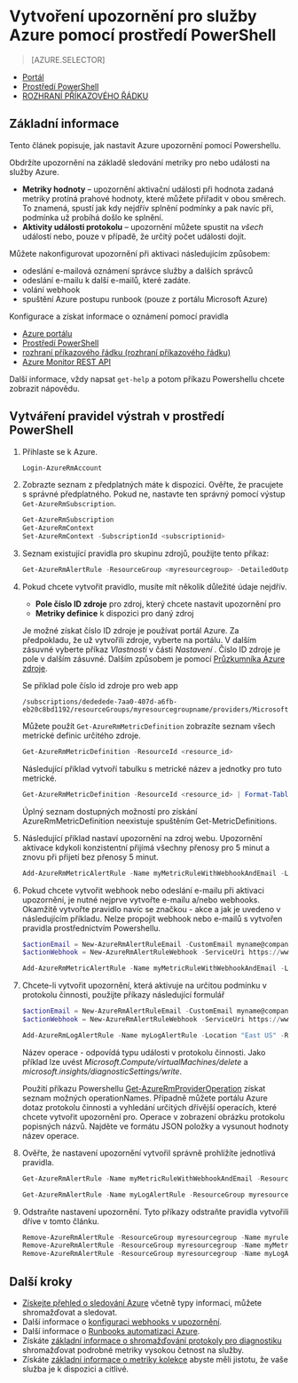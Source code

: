 <properties
    pageTitle="Vytvoření upozornění pro služby Azure pomocí prostředí PowerShell | Microsoft Azure"
    description="Použití Powershellu ke vytvořit Azure upozornění, které mohou být příčinou oznámení nebo automatizaci Pokud jsou splněny zadané podmínky."
    authors="rboucher"
    manager="carolz"
    editor=""
    services="monitoring-and-diagnostics"
    documentationCenter="monitoring-and-diagnostics"/>

<tags
    ms.service="monitoring-and-diagnostics"
    ms.workload="na"
    ms.tgt_pltfrm="na"
    ms.devlang="na"
    ms.topic="article"
    ms.date="10/20/2016"
    ms.author="robb"/>

# <a name="use-powershell-to-create-alerts-for-azure-services"></a>Vytvoření upozornění pro služby Azure pomocí prostředí PowerShell

> [AZURE.SELECTOR]
- [Portál](insights-alerts-portal.md)
- [Prostředí PowerShell](insights-alerts-powershell.md)
- [ROZHRANÍ PŘÍKAZOVÉHO ŘÁDKU](insights-alerts-command-line-interface.md)

## <a name="overview"></a>Základní informace

Tento článek popisuje, jak nastavit Azure upozornění pomocí Powershellu.  

Obdržíte upozornění na základě sledování metriky pro nebo události na služby Azure.

- **Metriky hodnoty** – upozornění aktivační události při hodnota zadaná metriky protíná prahové hodnoty, které můžete přiřadit v obou směrech. To znamená, spustí jak kdy nejdřív splnění podmínky a pak navíc při, podmínka už probíhá došlo ke splnění.    
- **Aktivity události protokolu** – upozornění můžete spustit na *všech* událostí nebo, pouze v případě, že určitý počet události dojít.

Můžete nakonfigurovat upozornění při aktivaci následujícím způsobem:

- odeslání e-mailová oznámení správce služby a dalších správců
- odeslání e-mailu k další e-mailů, které zadáte.
- volání webhook
- spuštění Azure postupu runbook (pouze z portálu Microsoft Azure)

Konfigurace a získat informace o oznámení pomocí pravidla

- [Azure portálu](insights-alerts-portal.md)
- [Prostředí PowerShell](insights-alerts-powershell.md)
- [rozhraní příkazového řádku (rozhraní příkazového řádku)](insights-alerts-command-line-interface.md)
- [Azure Monitor REST API](https://msdn.microsoft.com/library/azure/dn931945.aspx)


Další informace, vždy napsat ```get-help``` a potom příkazu Powershellu chcete zobrazit nápovědu.

## <a name="create-alert-rules-in-powershell"></a>Vytváření pravidel výstrah v prostředí PowerShell

1. Přihlaste se k Azure.   

    ```PowerShell
    Login-AzureRmAccount

    ```

2. Zobrazte seznam z předplatných máte k dispozici. Ověřte, že pracujete s správné předplatného. Pokud ne, nastavte ten správný pomocí výstup `Get-AzureRmSubscription`.

    ```PowerShell
    Get-AzureRmSubscription
    Get-AzureRmContext
    Set-AzureRmContext -SubscriptionId <subscriptionid>
    ```

3.  Seznam existující pravidla pro skupinu zdrojů, použijte tento příkaz:

    ```PowerShell
    Get-AzureRmAlertRule -ResourceGroup <myresourcegroup> -DetailedOutput
    ```

4. Pokud chcete vytvořit pravidlo, musíte mít několik důležité údaje nejdřív. 
    - **Pole číslo ID zdroje** pro zdroj, který chcete nastavit upozornění pro
    - **Metriky definice** k dispozici pro daný zdroj

    Je možné získat číslo ID zdroje je používat portál Azure. Za předpokladu, že už vytvořili zdroje, vyberte na portálu. V dalším zásuvné vyberte příkaz *Vlastnosti* v části *Nastavení* . Číslo ID zdroje je pole v dalším zásuvné. Dalším způsobem je pomocí [Průzkumníka Azure zdroje](https://resources.azure.com/).

    Se příklad pole číslo id zdroje pro web app

    ```
    /subscriptions/dededede-7aa0-407d-a6fb-eb20c8bd1192/resourceGroups/myresourcegroupname/providers/Microsoft.Web/sites/mywebsitename
    ```

    Můžete použít `Get-AzureRmMetricDefinition` zobrazíte seznam všech metrické definic určitého zdroje.

    ```PowerShell
    Get-AzureRmMetricDefinition -ResourceId <resource_id>
    ```

    Následující příklad vytvoří tabulku s metrické název a jednotky pro tuto metrické.

    ```PowerShell
    Get-AzureRmMetricDefinition -ResourceId <resource_id> | Format-Table -Property Name,Unit

    ```
    Úplný seznam dostupných možností pro získání AzureRmMetricDefinition neexistuje spuštěním Get-MetricDefinitions.


5. Následující příklad nastaví upozornění na zdroj webu. Upozornění aktivace kdykoli konzistentní přijímá všechny přenosy pro 5 minut a znovu při přijetí bez přenosy 5 minut.

    ```PowerShell
    Add-AzureRmMetricAlertRule -Name myMetricRuleWithWebhookAndEmail -Location "East US" -ResourceGroup myresourcegroup -TargetResourceId /subscriptions/dededede-7aa0-407d-a6fb-eb20c8bd1192/resourceGroups/myresourcegroupname/providers/Microsoft.Web/sites/mywebsitename -MetricName "BytesReceived" -Operator GreaterThan -Threshold 2 -WindowSize 00:05:00 -TimeAggregationOperator Total -Description "alert on any website activity"

    ```

6. Pokud chcete vytvořit webhook nebo odeslání e-mailu při aktivaci upozornění, je nutné nejprve vytvořte e-mailu a/nebo webhooks. Okamžitě vytvořte pravidlo navíc se značkou - akce a jak je uvedeno v následujícím příkladu. Nelze propojit webhook nebo e-mailů s vytvořen pravidla prostřednictvím Powershellu.


    ```PowerShell
    $actionEmail = New-AzureRmAlertRuleEmail -CustomEmail myname@company.com
    $actionWebhook = New-AzureRmAlertRuleWebhook -ServiceUri https://www.contoso.com?token=mytoken

    Add-AzureRmMetricAlertRule -Name myMetricRuleWithWebhookAndEmail -Location "East US" -ResourceGroup myresourcegroup -TargetResourceId /subscriptions/dededede-7aa0-407d-a6fb-eb20c8bd1192/resourceGroups/myresourcegroupname/providers/Microsoft.Web/sites/mywebsitename -MetricName "BytesReceived" -Operator GreaterThan -Threshold 2 -WindowSize 00:05:00 -TimeAggregationOperator Total -Actions $actionEmail, $actionWebhook -Description "alert on any website activity"
    ```


7. Chcete-li vytvořit upozornění, která aktivuje na určitou podmínku v protokolu činnosti, použijte příkazy následující formulář

    ```PowerShell
    $actionEmail = New-AzureRmAlertRuleEmail -CustomEmail myname@company.com
    $actionWebhook = New-AzureRmAlertRuleWebhook -ServiceUri https://www.contoso.com?token=mytoken

    Add-AzureRmLogAlertRule -Name myLogAlertRule -Location "East US" -ResourceGroup myresourcegroup -OperationName microsoft.web/sites/start/action -Status Succeeded -TargetResourceGroup resourcegroupbeingmonitored -Actions $actionEmail, $actionWebhook
    ```

    Název operace - odpovídá typu události v protokolu činnosti. Jako příklad lze uvést *Microsoft.Compute/virtualMachines/delete* a *microsoft.insights/diagnosticSettings/write*.

    Použití příkazu Powershellu [Get-AzureRmProviderOperation](https://msdn.microsoft.com/library/mt603720.aspx) získat seznam možných operationNames. Případně můžete portálu Azure dotaz protokolu činnosti a vyhledání určitých dřívější operacích, které chcete vytvořit upozornění pro. Operace v zobrazení obrázku protokolu popisných názvů. Najděte ve formátu JSON položky a vysunout hodnoty název operace.   

8. Ověřte, že nastavení upozornění vytvořil správně prohlížíte jednotlivá pravidla.

    ```PowerShell
    Get-AzureRmAlertRule -Name myMetricRuleWithWebhookAndEmail -ResourceGroup myresourcegroup -DetailedOutput

    Get-AzureRmAlertRule -Name myLogAlertRule -ResourceGroup myresourcegroup -DetailedOutput
    ```

9. Odstraňte nastavení upozornění. Tyto příkazy odstraňte pravidla vytvořili dříve v tomto článku.

    ```PowerShell
    Remove-AzureRmAlertRule -ResourceGroup myresourcegroup -Name myrule
    Remove-AzureRmAlertRule -ResourceGroup myresourcegroup -Name myMetricRuleWithWebhookAndEmail
    Remove-AzureRmAlertRule -ResourceGroup myresourcegroup -Name myLogAlertRule
    ```

## <a name="next-steps"></a>Další kroky

* [Získejte přehled o sledování Azure](monitoring-overview.md) včetně typy informací, můžete shromažďovat a sledovat.
* Další informace o [konfiguraci webhooks v upozornění](insights-webhooks-alerts.md).
* Další informace o [Runbooks automatizaci Azure](..\automation\automation-starting-a-runbook.md).
* Získáte [základní informace o shromažďování protokoly pro diagnostiku](monitoring-overview-of-diagnostic-logs.md) shromažďovat podrobné metriky vysokou četnost na služby.
* Získáte [základní informace o metriky kolekce](insights-how-to-customize-monitoring.md) abyste měli jistotu, že vaše služba je k dispozici a citlivé.
